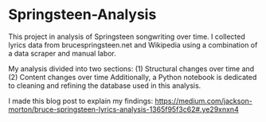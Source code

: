 # Springsteen-Analysis

This project in analysis of Springsteen songwriting over time. I collected lyrics data from brucespringsteen.net and Wikipedia using a combination of a data scraper and manual labor.

My analysis divided into two sections: 
    (1) Structural changes over time and
    (2) Content changes over time
Additionally, a Python notebook is dedicated to cleaning and refining the database used in this analysis.

I made this blog post to explain my findings: https://medium.com/jackson-morton/bruce-springsteen-lyrics-analysis-1365f95f3c62#.ye29xnxn4
